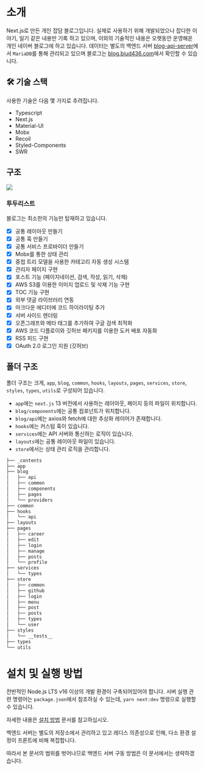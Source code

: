 # 소개

Next.js로 만든 개인 잡담 블로그입니다. 실제로 사용하기 위해 개발되었으나 잡다한 이야기, 일기 같은 내용만 기록 하고 있으며, 이외의 기술적인 내용은 오랫동안 운영해온 개인 네이버 블로그에 하고 있습니다. 데이터는 별도의 백엔드 서버 [blog-api-server](https://github.com/biud436/blog-api-server)에서 `MariaDB`를 통해 관리되고 있으며 블로그는 [blog.biud436.com](https://blog.biud436.com)에서 확인할 수 있습니다.

## 🛠️ 기술 스택

사용한 기술은 다음 몇 가지로 추려집니다.

-   Typescript
-   Next.js
-   Material-UI
-   Mobx
-   Recoil
-   Styled-Components
-   SWR

## 구조

<p align="cetner">
<img src="https://user-images.githubusercontent.com/13586185/273450938-a7b59064-3e50-4951-a07a-452335ead3d5.png" />
</p>

### 투두리스트

블로그는 최소한의 기능만 탑재하고 있습니다.

-   [x] 공통 레이아웃 만들기
-   [x] 공통 훅 만들기
-   [x] 공통 서비스 프로바이더 만들기
-   [x] Mobx를 통한 상태 관리
-   [x] 중첩 트리 모델을 사용한 카테고리 자동 생성 시스템
-   [x] 관리자 페이지 구현
-   [x] 포스트 기능 (페이지네이션, 검색, 작성, 읽기, 삭제)
-   [x] AWS S3를 이용한 이미지 업로드 및 삭제 기능 구현
-   [x] TOC 기능 구현
-   [x] 외부 댓글 라이브러리 연동
-   [x] 마크다운 에디터에 코드 하이라이팅 추가
-   [x] 서버 사이드 렌더링
-   [x] 오픈그래프와 메타 태그를 추가하여 구글 검색 최적화
-   [x] AWS 코드 디플로이와 깃허브 패키지를 이용한 도커 배포 자동화
-   [x] RSS 피드 구현
-   [x] OAuth 2.0 로그인 지원 (깃허브)

## 폴더 구조

폴더 구조는 크게, `app`, `blog`, `common`, `hooks`, `layouts`, `pages`, `services`, `store`, `styles`, `types`, `utils`로 구성되어 있습니다.

-   `app`에는 `next.js` 13 버전에서 사용하는 레이아웃, 페이지 등의 파일이 위치합니다.
-   `blog/components`에는 공통 컴포넌트가 위치합니다.
-   `blog/api`에는 axios와 fetch에 대한 추상화 레이어가 존재합니다.
-   `hooks`에는 커스텀 훅이 있습니다.
-   `services`에는 API 서버와 통신하는 로직이 있습니다.
-   `layouts`에는 공통 레이아웃 파일이 있습니다.
-   `store`에서는 상태 관리 로직을 관리합니다.

```txt
├── _contents
├── app
├── blog
│   ├── api
│   ├── common
│   ├── components
│   ├── pages
│   └── providers
├── common
├── hooks
│   └── api
├── layouts
├── pages
│   ├── career
│   ├── edit
│   ├── login
│   ├── manage
│   ├── posts
│   └── profile
├── services
│   └── types
├── store
│   ├── common
│   ├── github
│   ├── login
│   ├── menu
│   ├── post
│   ├── posts
│   ├── types
│   └── user
├── styles
│   └── __tests__
├── types
└── utils
```

# 설치 및 실행 방법

전반적인 Node.js LTS v16 이상의 개발 환경이 구축되어있어야 합니다. 서버 실행 관련 명령어는 `package.json`에서 참조하실 수 있는데, `yarn next:dev` 명령으로 실행할 수 있습니다.

자세한 내용은 [설치 방법](https://github.com/biud436/blog-front/blob/main/README.en.md#installation) 문서를 참고하십시오.

백엔드 서버는 별도의 저장소에서 관리하고 있고 레디스 의존성으로 인해, 다소 환경 설정이 프론트에 비해 복잡합니다.

따라서 본 문서의 범위를 벗어나므로 백엔드 서버 구동 방법은 이 문서에서는 생략하겠습니다.
